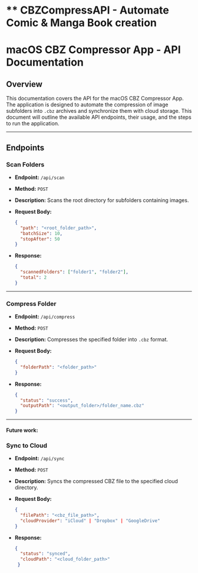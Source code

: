 # ** CBZCompressAPI - Automate Comic & Manga Book creation
# macOS CBZ Compressor App - API Documentation

## Overview

This documentation covers the API for the macOS CBZ Compressor App. The application is designed to automate the compression of image subfolders into `.cbz` archives and synchronize them with cloud storage. This document will outline the available API endpoints, their usage, and the steps to run the application.

---

## Endpoints

### **Scan Folders**

* **Endpoint:** `/api/scan`
* **Method:** `POST`
* **Description:** Scans the root directory for subfolders containing images.
* **Request Body:**

  ```json
  {
    "path": "<root_folder_path>",
    "batchSize": 10,
    "stopAfter": 50
  }
  ```
* **Response:**

  ```json
  {
    "scannedFolders": ["folder1", "folder2"],
    "total": 2
  }
  ```

---

### **Compress Folder**

* **Endpoint:** `/api/compress`
* **Method:** `POST`
* **Description:** Compresses the specified folder into `.cbz` format.
* **Request Body:**

  ```json
  {
    "folderPath": "<folder_path>"
  }
  ```
* **Response:**

  ```json
  {
    "status": "success",
    "outputPath": "<output_folder>/folder_name.cbz"
  }
  ```

---
#### Future work: ####
### **Sync to Cloud**

* **Endpoint:** `/api/sync`
* **Method:** `POST`
* **Description:** Syncs the compressed CBZ file to the specified cloud directory.
* **Request Body:**

  ```json
  {
    "filePath": "<cbz_file_path>",
    "cloudProvider": "iCloud" | "Dropbox" | "GoogleDrive"
  }
  ```
* **Response:**

  ```json
  {
    "status": "synced",
    "cloudPath": "<cloud_folder_path>"
   } 
